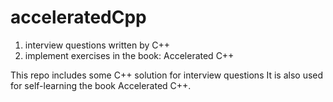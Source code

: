 # acceleratedCpp
1. interview questions written by C++
2. implement exercises in the book: Accelerated C++

This repo includes some C++ solution for interview questions
It is also used for self-learning the book Accelerated C++. 

